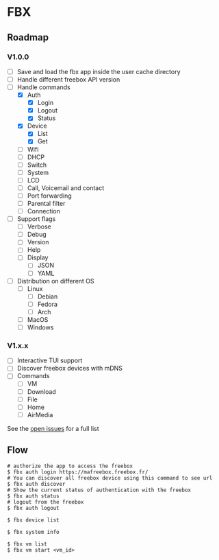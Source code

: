 # FBX


<!-- ROADMAP -->
## Roadmap

### V1.0.0

- [ ] Save and load the fbx app inside the user cache directory
- [ ] Handle different freebox API version
- [ ] Handle commands 
  - [x] Auth
    - [x] Login
    - [x] Logout
    - [x] Status
  - [x] Device
    - [x] List
    - [x] Get
  - [ ] Wifi
  - [ ] DHCP
  - [ ] Switch
  - [ ] System
  - [ ] LCD
  - [ ] Call, Voicemail and contact
  - [ ] Port forwarding
  - [ ] Parental filter
  - [ ] Connection
- [ ] Support flags 
  - [ ] Verbose
  - [ ] Debug
  - [ ] Version
  - [ ] Help
  - [ ] Display
    - [ ] JSON
    - [ ] YAML
- [ ] Distribution on different OS
  - [ ] Linux
    - [ ] Debian
    - [ ] Fedora
    - [ ] Arch
  - [ ] MacOS
  - [ ] Windows
### V1.x.x

- [ ] Interactive TUI support
- [ ] Discover freebox devices with mDNS
- [ ] Commands
  - [ ] VM
  - [ ] Download
  - [ ] File
  - [ ] Home
  - [ ] AirMedia

See the [open issues](https://github.com/othneildrew/Best-README-Template/issues) for a full list

## Flow

```shell
# authorize the app to access the freebox
$ fbx auth login https://mafreebox.freebox.fr/
# You can discover all freebox device using this command to see url
$ fbx auth discover 
# Show the current status of authentication with the freebox
$ fbx auth status
# logout from the freebox
$ fbx auth logout

$ fbx device list

$ fbx system info

$ fbx vm list
$ fbx vm start <vm_id>
```